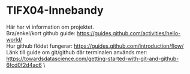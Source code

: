 # TIFX04-Innebandy
Här har vi information om projektet. \
Bra/enkel/kort github guide: https://guides.github.com/activities/hello-world/ \
Hur github flödet fungerar: https://guides.github.com/introduction/flow/ \
Länk till guide om git/github där terminalen används mer: https://towardsdatascience.com/getting-started-with-git-and-github-6fcd0f2d4ac6 \
